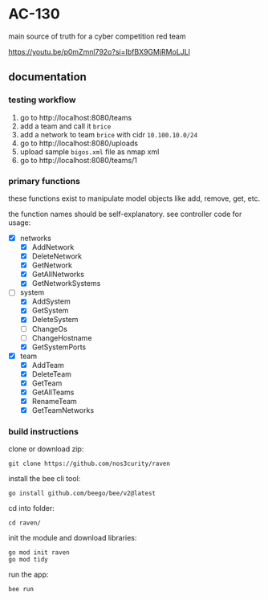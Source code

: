 # AC-130

main source of truth for a cyber competition red team

https://youtu.be/p0mZmnl792o?si=IbfBX9GMjRMoLJLl

## documentation

### testing workflow

1) go to http://localhost:8080/teams
2) add a team and call it `brice`
3) add a network to team `brice` with cidr `10.100.10.0/24`
4) go to http://localhost:8080/uploads
5) upload sample `bigos.xml` file as nmap xml
6) go to http://localhost:8080/teams/1

### primary functions

these functions exist to manipulate model objects like add, remove, get, etc.

the function names should be self-explanatory. see controller code for usage:
- [x] networks
	- [x] AddNetwork
	- [x] DeleteNetwork
	- [x] GetNetwork
	- [x] GetAllNetworks
	- [x] GetNetworkSystems
- [ ] system
	- [x] AddSystem
	- [x] GetSystem
	- [x] DeleteSystem
	- [ ] ChangeOs
	- [ ] ChangeHostname
	- [x] GetSystemPorts
- [x] team
	- [x] AddTeam
	- [x] DeleteTeam
	- [x] GetTeam
	- [x] GetAllTeams
	- [x] RenameTeam
	- [x] GetTeamNetworks

### build instructions

clone or download zip:
```
git clone https://github.com/nos3curity/raven
```

install the bee cli tool:
```
go install github.com/beego/bee/v2@latest
```

cd into folder:
```
cd raven/
```

init the module and download libraries:
```
go mod init raven
go mod tidy
```

run the app:
```
bee run
```